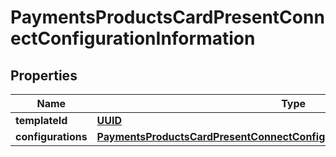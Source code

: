 
# PaymentsProductsCardPresentConnectConfigurationInformation

## Properties
Name | Type | Description | Notes
------------ | ------------- | ------------- | -------------
**templateId** | [**UUID**](UUID.md) |  |  [optional]
**configurations** | [**PaymentsProductsCardPresentConnectConfigurationInformationConfigurations**](PaymentsProductsCardPresentConnectConfigurationInformationConfigurations.md) |  |  [optional]




